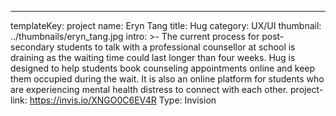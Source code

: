 ---
templateKey: project
name: Eryn Tang
title: Hug
category: UX/UI
thumbnail: ../thumbnails/eryn_tang.jpg
intro: >-
  The current process for post-secondary students to talk with a professional counsellor at school is draining as the waiting time could last longer than four weeks. Hug is designed to help students book counseling appointments online and keep them occupied during the wait. It is also an online platform for students who are experiencing mental health distress to connect with each other.
project-link: https://invis.io/XNGO0C6EV4R
Type: Invision
